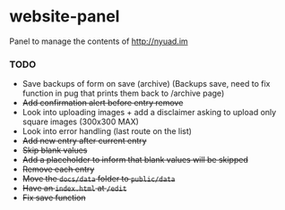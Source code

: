 # website-panel
Panel to manage the contents of http://nyuad.im 


### TODO
- Save backups of form on save (archive) (Backups save, need to fix function in pug that prints them back to /archive page)
- ~~Add confirmation alert before entry remove~~
- Look into uploading images + add a disclaimer asking to upload only square images (300x300 MAX)
- Look into error handling (last route on the list)
- ~~Add new entry after current entry~~
- ~~Skip blank values~~
- ~~Add a placeholder to inform that blank values will be skipped~~
- ~~Remove each entry~~
- ~~Move the `docs/data` folder to `public/data`~~
- ~~Have an `index.html` at `/edit`~~
- ~~Fix save function~~
